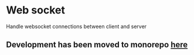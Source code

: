 # Web socket

Handle websocket connections between client and server

## Development has been moved to monorepo [here](https://github.com/allegro-quiz/allegro-quiz-app)
